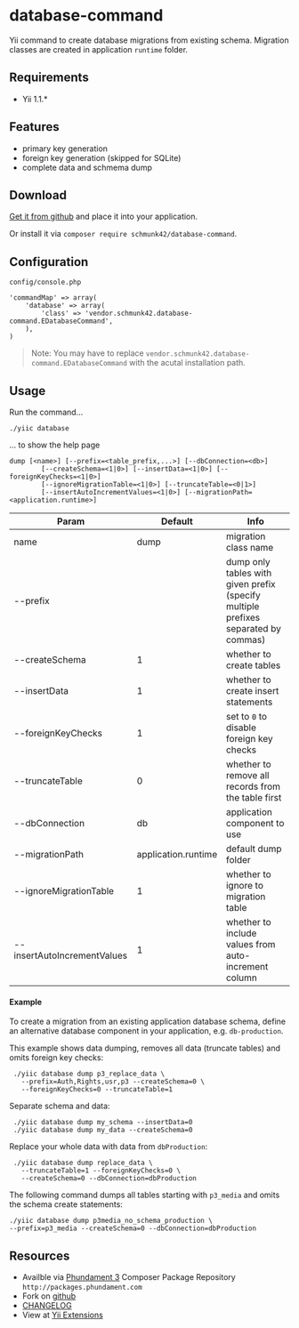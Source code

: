 database-command
================

Yii command to create database migrations from existing schema. 
Migration classes are created in application `runtime` folder.

Requirements
------------

 * Yii 1.1.*

Features
--------

* primary key generation
* foreign key generation (skipped for SQLite)
* complete data and schmema dump

Download
--------

[Get it from github](https://github.com/schmunk42/database-command/tags) and place it into your application.

Or install it via `composer require schmunk42/database-command`.


Configuration
-------------

`config/console.php`

    'commandMap' => array(
        'database' => array(
            'class' => 'vendor.schmunk42.database-command.EDatabaseCommand',
        ),
    )

> Note: You may have to replace `vendor.schmunk42.database-command.EDatabaseCommand` with the acutal installation path.    
    
Usage
-----

Run the command...

    ./yiic database
    
... to show the help page

    dump [<name>] [--prefix=<table_prefix,...>] [--dbConnection=<db>]
            [--createSchema=<1|0>] [--insertData=<1|0>] [--foreignKeyChecks=<1|0>]
            [--ignoreMigrationTable=<1|0>] [--truncateTable=<0|1>]
            [--insertAutoIncrementValues=<1|0>] [--migrationPath=<application.runtime>]



Param               | Default | Info
--------------------|---------|-----------------------------------
name                | dump    | migration class name
--prefix            |         | dump only tables with given prefix<br/>(specify multiple prefixes separated by commas)
--createSchema      | 1       | whether to create tables
--insertData        | 1       | whether to create insert statements
--foreignKeyChecks  | 1       | set to `0` to disable foreign key checks
--truncateTable     | 0       | whether to remove all records from the table first
--dbConnection      | db      | application component to use
--migrationPath     | application.runtime     | default dump folder
--ignoreMigrationTable | 1    | whether to ignore to migration table
--insertAutoIncrementValues | 1    | whether to include values from auto-increment column


#### Example

To create a migration from an existing application database schema, define an alternative database component in your 
application, e.g. `db-production`. 

This example shows data dumping, removes all data (truncate tables) and omits foreign key checks:

     ./yiic database dump p3_replace_data \
       --prefix=Auth,Rights,usr,p3 --createSchema=0 \
       --foreignKeyChecks=0 --truncateTable=1

Separate schema and data:

     ./yiic database dump my_schema --insertData=0
     ./yiic database dump my_data --createSchema=0

Replace your whole data with data from `dbProduction`:

     ./yiic database dump replace_data \
       --truncateTable=1 --foreignKeyChecks=0 \
       --createSchema=0 --dbConnection=dbProduction

The following command dumps all tables starting with `p3_media` and omits
the schema create statements:

    ./yiic database dump p3media_no_schema_production \
    --prefix=p3_media --createSchema=0 --dbConnection=dbProduction


Resources
---------

* Availble via [Phundament 3](http://phundament.com) Composer Package Repository `http://packages.phundament.com`
* Fork on [github](https://github.com/schmunk42/database-command)
* [CHANGELOG](https://github.com/schmunk42/database-command/blob/master/CHANGELOG.md)
* View at [Yii Extensions](http://www.yiiframework.com/extension/database-command/)
